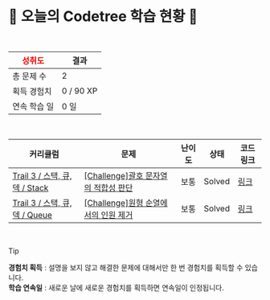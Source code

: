 # 🌲 오늘의 Codetree 학습 현황 🌲

<br />

| <span style="color:red;display:block;text-align:center;"> **성취도**</span> | 결과 |
|---|---|
| 총 문제 수 | 2 |
| 획득 경험치 | 0 / 90 XP |
| 연속 학습 일 | 0 일 |

<br />

|커리큘럼|문제|난이도|상태|코드 링크|
|---|---|---|---|---|
|[Trail 3 / 스택, 큐, 덱 / Stack](https://www.codetree.ai/trail-info/novice-high/)|[[Challenge]괄호 문자열의 적합성 판단](https://www.codetree.ai/trails/complete/curated-cards/challenge-parentheses-string/)|보통|Solved|[링크](https://github.com/realp0tato/codtreee_study/blob/main/250617/%EA%B4%84%ED%98%B8%20%EB%AC%B8%EC%9E%90%EC%97%B4%EC%9D%98%20%EC%A0%81%ED%95%A9%EC%84%B1%20%ED%8C%90%EB%8B%A8/parentheses-string.cpp)|
|[Trail 3 / 스택, 큐, 덱 / Queue](https://www.codetree.ai/trail-info/novice-high/)|[[Challenge]원형 순열에서의 인원 제거](https://www.codetree.ai/trails/complete/curated-cards/challenge-josephus-permutations/)|보통|Solved|[링크](https://github.com/realp0tato/codtreee_study/blob/main/250617/%EC%9B%90%ED%98%95%20%EC%88%9C%EC%97%B4%EC%97%90%EC%84%9C%EC%9D%98%20%EC%9D%B8%EC%9B%90%20%EC%A0%9C%EA%B1%B0/josephus-permutations.cpp)|


<br />

> [!TIP]
> **경험치 획득** : 설명을 보지 않고 해결한 문제에 대해서만 한 번 경험치를 획득할 수 있습니다.  
> **학습 연속일** : 새로운 날에 새로운 경험치를 획득하면 연속일이 인정됩니다.

